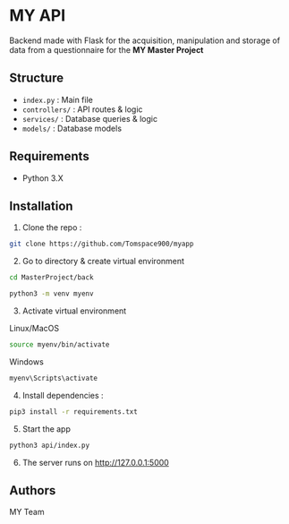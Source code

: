 # MY API

Backend made with Flask for the acquisition, manipulation and storage of data from a questionnaire for the **MY Master Project**

## Structure

-   `index.py` : Main file
-   `controllers/` : API routes & logic
-   `services/` : Database queries & logic
-   `models/` : Database models

## Requirements

-   Python 3.X

## Installation

1. Clone the repo :

```bash
git clone https://github.com/Tomspace900/myapp
```

2. Go to directory & create virtual environment

```bash
cd MasterProject/back
```

```bash
python3 -m venv myenv
```

3. Activate virtual environment

Linux/MacOS

```bash
source myenv/bin/activate
```

Windows

```bash
myenv\Scripts\activate
```

4. Install dependencies :

```bash
pip3 install -r requirements.txt
```

5. Start the app

```bash
python3 api/index.py
```

6. The server runs on http://127.0.0.1:5000

## Authors

MY Team
